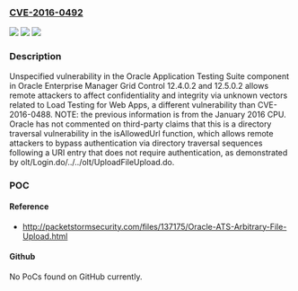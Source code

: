 ### [CVE-2016-0492](https://cve.mitre.org/cgi-bin/cvename.cgi?name=CVE-2016-0492)
![](https://img.shields.io/static/v1?label=Product&message=n%2Fa&color=blue)
![](https://img.shields.io/static/v1?label=Version&message=n%2Fa&color=blue)
![](https://img.shields.io/static/v1?label=Vulnerability&message=n%2Fa&color=brighgreen)

### Description

Unspecified vulnerability in the Oracle Application Testing Suite component in Oracle Enterprise Manager Grid Control 12.4.0.2 and 12.5.0.2 allows remote attackers to affect confidentiality and integrity via unknown vectors related to Load Testing for Web Apps, a different vulnerability than CVE-2016-0488.  NOTE: the previous information is from the January 2016 CPU. Oracle has not commented on third-party claims that this is a directory traversal vulnerability in the isAllowedUrl function, which allows remote attackers to bypass authentication via directory traversal sequences following a URI entry that does not require authentication, as demonstrated by olt/Login.do/../../olt/UploadFileUpload.do.

### POC

#### Reference
- http://packetstormsecurity.com/files/137175/Oracle-ATS-Arbitrary-File-Upload.html

#### Github
No PoCs found on GitHub currently.

